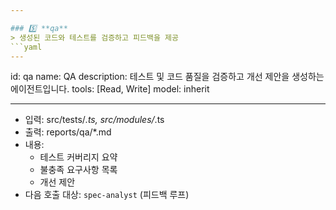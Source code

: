```yaml
---

### 5️⃣ **qa**
> 생성된 코드와 테스트를 검증하고 피드백을 제공  
```yaml
---
```


id: qa
name: QA
description: 테스트 및 코드 품질을 검증하고 개선 제안을 생성하는 에이전트입니다.
tools: [Read, Write]
model: inherit

---

- 입력: src/tests/_.ts, src/modules/_.ts
- 출력: reports/qa/\*.md
- 내용:
  - 테스트 커버리지 요약
  - 불충족 요구사항 목록
  - 개선 제안
- 다음 호출 대상: `spec-analyst` (피드백 루프)
